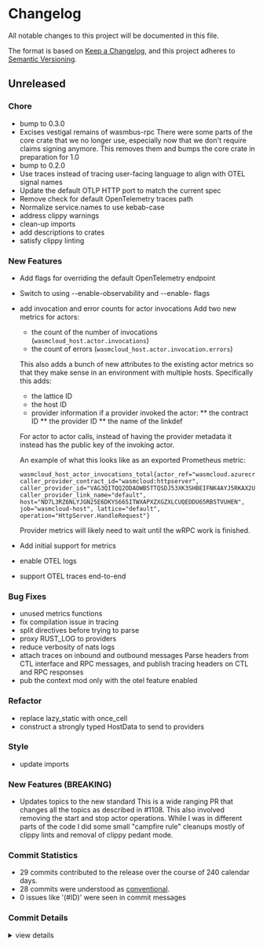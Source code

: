 # Changelog

All notable changes to this project will be documented in this file.

The format is based on [Keep a Changelog](https://keepachangelog.com/en/1.0.0/),
and this project adheres to [Semantic Versioning](https://semver.org/spec/v2.0.0.html).

## Unreleased

### Chore

 - <csr-id-be57edb70fe783ca71c2eadc7f27d68e5712b3e7/> bump to 0.3.0
 - <csr-id-fd69df40f24ca565ace0f8c97a0c47a89db575a4/> Excises vestigal remains of wasmbus-rpc
   There were some parts of the core crate that we no longer use,
   especially now that we don't require claims signing anymore. This
   removes them and bumps the core crate in preparation for 1.0
 - <csr-id-53a312c3c35014e1b337a45a96373b81512bc113/> bump to 0.2.0
 - <csr-id-d65512b5e86eb4d13e64cffa220a5a842c7bb72b/> Use traces instead of tracing user-facing language to align with OTEL signal names
 - <csr-id-cdf389bdda44fbccfb0f513d84f3737722f0a1a7/> Update the default OTLP HTTP port to match the current spec
 - <csr-id-71f8bc0a19c26cb8d2d845c69a61e7f43c409d3d/> Remove check for default OpenTelemetry traces path
 - <csr-id-2b52f083fde88b98a20dd53ba24e4ae697fcef16/> Normalize service.names to use kebab-case
 - <csr-id-fffc9bb8cf42e0f5f7f03971b46dd5cdbb6d2c31/> address clippy warnings
 - <csr-id-45eea2ae0f65a0f4f403bed14feefdd67f82d0f3/> clean-up imports
 - <csr-id-cb0bcab822cb4290c673051ec1dd98d034a61546/> add descriptions to crates
 - <csr-id-1a80eeaa1f1ba333891092f8a27e924511c0bd68/> satisfy clippy linting

### New Features

 - <csr-id-6fe14b89d4c26e5c01e54773268c6d0f04236e71/> Add flags for overriding the default OpenTelemetry endpoint
 - <csr-id-868570be8d94a6d73608c7cde5d2422e15f9eb0c/> Switch to using --enable-observability and --enable-<signal> flags
 - <csr-id-7d51408440509c687b01e00b77a3672a8e8c30c9/> add invocation and error counts for actor invocations
   Add two new metrics for actors:
   * the count of the number of invocations (`wasmcloud_host.actor.invocations`)
   * the count of errors (`wasmcloud_host.actor.invocation.errors`)
   
   This also adds a bunch of new attributes to the existing actor metrics so that they make sense in an environment with multiple hosts. Specifically this adds:
   * the lattice ID
   * the host ID
   * provider information if a provider invoked the actor: ** the contract ID
   ** the provider ID
   ** the name of the linkdef
   
   For actor to actor calls, instead of having the provider metadata it instead has the public key of the invoking actor.
   
   An example of what this looks like as an exported Prometheus metric:
   
   ```
   wasmcloud_host_actor_invocations_total{actor_ref="wasmcloud.azurecr.io/echo:0.3.8", caller_provider_contract_id="wasmcloud:httpserver", caller_provider_id="VAG3QITQQ2ODAOWB5TTQSDJ53XK3SHBEIFNK4AYJ5RKAX2UNSCAPHA5M", caller_provider_link_name="default", host="ND7L3RZ6NLYJGN25E6DKYS665ITWXAPXZXGZXLCUQEDDU65RB5TVUHEN", job="wasmcloud-host", lattice="default", operation="HttpServer.HandleRequest"}
   ```
   
   Provider metrics will likely need to wait until the wRPC work is finished.
 - <csr-id-17648fedc2a1907b2f0c6d053b9747e72999addb/> Add initial support for metrics
 - <csr-id-3602bdf5345ec9a75e88c7ce1ab4599585bcc2d3/> enable OTEL logs
 - <csr-id-675d364d2f53f9dbf7ebb6c655d5fbbbba6c62b6/> support OTEL traces end-to-end

### Bug Fixes

 - <csr-id-a10e171e16e08f16e21ad07fff99343b10363fc9/> unused metrics functions
 - <csr-id-f38f5510fc53ea83a94378851a02c3800444388f/> fix compilation issue in tracing
 - <csr-id-8d345114fbd30a3f6784d2b22fa79f1c44f807c5/> split directives before trying to parse
 - <csr-id-691c3719b8030e437f565156ad5b9cff12fd4cf3/> proxy RUST_LOG to providers
 - <csr-id-46b441d1358fd0ee349bf1dfc87236c400cb4db1/> reduce verbosity of nats logs
 - <csr-id-74142c4cff683565fb321b7b65fbb158b5a9c990/> attach traces on inbound and outbound messages
   Parse headers from CTL interface and RPC messages, and publish tracing headers
   on CTL and RPC responses
 - <csr-id-45b0fb0960921a4eebd335977fd8bc747def97a4/> pub the context mod only with the otel feature enabled

### Refactor

 - <csr-id-e1d7356bb0a07af9f4e6b1626f5df33709f3ed78/> replace lazy_static with once_cell
 - <csr-id-23f1759e818117f007df8d9b1bdfdfa7710c98c5/> construct a strongly typed HostData to send to providers

### Style

 - <csr-id-a8538fb7926b190a180bdd2b46ad00757d98759a/> update imports

### New Features (BREAKING)

 - <csr-id-42d069eee87d1b5befff1a95b49973064f1a1d1b/> Updates topics to the new standard
   This is a wide ranging PR that changes all the topics as described
   in #1108. This also involved removing the start and stop actor
   operations. While I was in different parts of the code I did some small
   "campfire rule" cleanups mostly of clippy lints and removal of
   clippy pedant mode.

### Commit Statistics

<csr-read-only-do-not-edit/>

 - 29 commits contributed to the release over the course of 240 calendar days.
 - 28 commits were understood as [conventional](https://www.conventionalcommits.org).
 - 0 issues like '(#ID)' were seen in commit messages

### Commit Details

<csr-read-only-do-not-edit/>

<details><summary>view details</summary>

 * **Uncategorized**
    - Bump to 0.3.0 ([`be57edb`](https://github.com/wasmCloud/wasmCloud/commit/be57edb70fe783ca71c2eadc7f27d68e5712b3e7))
    - Excises vestigal remains of wasmbus-rpc ([`fd69df4`](https://github.com/wasmCloud/wasmCloud/commit/fd69df40f24ca565ace0f8c97a0c47a89db575a4))
    - Unused metrics functions ([`a10e171`](https://github.com/wasmCloud/wasmCloud/commit/a10e171e16e08f16e21ad07fff99343b10363fc9))
    - Fix compilation issue in tracing ([`f38f551`](https://github.com/wasmCloud/wasmCloud/commit/f38f5510fc53ea83a94378851a02c3800444388f))
    - Bump to 0.2.0 ([`53a312c`](https://github.com/wasmCloud/wasmCloud/commit/53a312c3c35014e1b337a45a96373b81512bc113))
    - Use traces instead of tracing user-facing language to align with OTEL signal names ([`d65512b`](https://github.com/wasmCloud/wasmCloud/commit/d65512b5e86eb4d13e64cffa220a5a842c7bb72b))
    - Add flags for overriding the default OpenTelemetry endpoint ([`6fe14b8`](https://github.com/wasmCloud/wasmCloud/commit/6fe14b89d4c26e5c01e54773268c6d0f04236e71))
    - Switch to using --enable-observability and --enable-<signal> flags ([`868570b`](https://github.com/wasmCloud/wasmCloud/commit/868570be8d94a6d73608c7cde5d2422e15f9eb0c))
    - Add invocation and error counts for actor invocations ([`7d51408`](https://github.com/wasmCloud/wasmCloud/commit/7d51408440509c687b01e00b77a3672a8e8c30c9))
    - Updates topics to the new standard ([`42d069e`](https://github.com/wasmCloud/wasmCloud/commit/42d069eee87d1b5befff1a95b49973064f1a1d1b))
    - Add initial support for metrics ([`17648fe`](https://github.com/wasmCloud/wasmCloud/commit/17648fedc2a1907b2f0c6d053b9747e72999addb))
    - Enable OTEL logs ([`3602bdf`](https://github.com/wasmCloud/wasmCloud/commit/3602bdf5345ec9a75e88c7ce1ab4599585bcc2d3))
    - Update the default OTLP HTTP port to match the current spec ([`cdf389b`](https://github.com/wasmCloud/wasmCloud/commit/cdf389bdda44fbccfb0f513d84f3737722f0a1a7))
    - Remove check for default OpenTelemetry traces path ([`71f8bc0`](https://github.com/wasmCloud/wasmCloud/commit/71f8bc0a19c26cb8d2d845c69a61e7f43c409d3d))
    - Normalize service.names to use kebab-case ([`2b52f08`](https://github.com/wasmCloud/wasmCloud/commit/2b52f083fde88b98a20dd53ba24e4ae697fcef16))
    - Address clippy warnings ([`fffc9bb`](https://github.com/wasmCloud/wasmCloud/commit/fffc9bb8cf42e0f5f7f03971b46dd5cdbb6d2c31))
    - Clean-up imports ([`45eea2a`](https://github.com/wasmCloud/wasmCloud/commit/45eea2ae0f65a0f4f403bed14feefdd67f82d0f3))
    - Add descriptions to crates ([`cb0bcab`](https://github.com/wasmCloud/wasmCloud/commit/cb0bcab822cb4290c673051ec1dd98d034a61546))
    - Split directives before trying to parse ([`8d34511`](https://github.com/wasmCloud/wasmCloud/commit/8d345114fbd30a3f6784d2b22fa79f1c44f807c5))
    - Proxy RUST_LOG to providers ([`691c371`](https://github.com/wasmCloud/wasmCloud/commit/691c3719b8030e437f565156ad5b9cff12fd4cf3))
    - Satisfy clippy linting ([`1a80eea`](https://github.com/wasmCloud/wasmCloud/commit/1a80eeaa1f1ba333891092f8a27e924511c0bd68))
    - Reduce verbosity of nats logs ([`46b441d`](https://github.com/wasmCloud/wasmCloud/commit/46b441d1358fd0ee349bf1dfc87236c400cb4db1))
    - Filter verbose logs ([`5ead09f`](https://github.com/wasmCloud/wasmCloud/commit/5ead09f6ee292e4923dcbfcce64ee3d6081dca2d))
    - Attach traces on inbound and outbound messages ([`74142c4`](https://github.com/wasmCloud/wasmCloud/commit/74142c4cff683565fb321b7b65fbb158b5a9c990))
    - Pub the context mod only with the otel feature enabled ([`45b0fb0`](https://github.com/wasmCloud/wasmCloud/commit/45b0fb0960921a4eebd335977fd8bc747def97a4))
    - Replace lazy_static with once_cell ([`e1d7356`](https://github.com/wasmCloud/wasmCloud/commit/e1d7356bb0a07af9f4e6b1626f5df33709f3ed78))
    - Update imports ([`a8538fb`](https://github.com/wasmCloud/wasmCloud/commit/a8538fb7926b190a180bdd2b46ad00757d98759a))
    - Construct a strongly typed HostData to send to providers ([`23f1759`](https://github.com/wasmCloud/wasmCloud/commit/23f1759e818117f007df8d9b1bdfdfa7710c98c5))
    - Support OTEL traces end-to-end ([`675d364`](https://github.com/wasmCloud/wasmCloud/commit/675d364d2f53f9dbf7ebb6c655d5fbbbba6c62b6))
</details>

